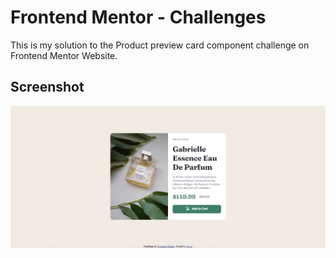 # Frontend Mentor - Challenges

This is my solution to the Product preview card component challenge on Frontend Mentor Website.

## Screenshot
![Product preview card component - desktop](images/screenshot-desktop.png)
 
